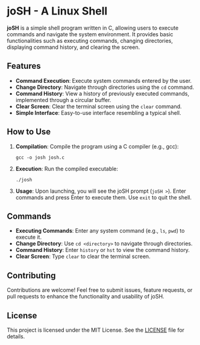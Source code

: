 # joSH - A Linux Shell

**joSH** is a simple shell program written in C, allowing users to execute commands and navigate the system environment. It provides basic functionalities such as executing commands, changing directories, displaying command history, and clearing the screen.

## Features

- **Command Execution**: Execute system commands entered by the user.
- **Change Directory**: Navigate through directories using the `cd` command.
- **Command History**: View a history of previously executed commands, implemented through a circular buffer.
- **Clear Screen**: Clear the terminal screen using the `clear` command.
- **Simple Interface**: Easy-to-use interface resembling a typical shell.

## How to Use

1. **Compilation**: Compile the program using a C compiler (e.g., gcc):
   ```
   gcc -o josh josh.c
   ```

2. **Execution**: Run the compiled executable:
   ```
   ./josh
   ```

3. **Usage**: Upon launching, you will see the joSH prompt (`joSH >`). Enter commands and press Enter to execute them. Use `exit` to quit the shell.

## Commands

- **Executing Commands**: Enter any system command (e.g., `ls`, `pwd`) to execute it.
- **Change Directory**: Use `cd <directory>` to navigate through directories.
- **Command History**: Enter `history` or `hst` to view the command history.
- **Clear Screen**: Type `clear` to clear the terminal screen.

## Contributing

Contributions are welcome! Feel free to submit issues, feature requests, or pull requests to enhance the functionality and usability of joSH.

## License

This project is licensed under the MIT License. See the [LICENSE](LICENSE.txt) file for details.
